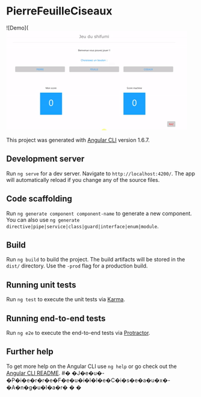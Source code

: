 # PierreFeuilleCiseaux

![Demo](![Demo2](https://github.com/legrandflo/Jeu-PierreFeuilleCiseaux-Angular/blob/master/DemoPierreFeuilleCiseau.gif)


This project was generated with [Angular CLI](https://github.com/angular/angular-cli) version 1.6.7.

## Development server

Run `ng serve` for a dev server. Navigate to `http://localhost:4200/`. The app will automatically reload if you change any of the source files.

## Code scaffolding

Run `ng generate component component-name` to generate a new component. You can also use `ng generate directive|pipe|service|class|guard|interface|enum|module`.

## Build

Run `ng build` to build the project. The build artifacts will be stored in the `dist/` directory. Use the `-prod` flag for a production build.

## Running unit tests

Run `ng test` to execute the unit tests via [Karma](https://karma-runner.github.io).

## Running end-to-end tests

Run `ng e2e` to execute the end-to-end tests via [Protractor](http://www.protractortest.org/).

## Further help

To get more help on the Angular CLI use `ng help` or go check out the [Angular CLI README](https://github.com/angular/angular-cli/blob/master/README.md).
#� �J�e�u�-�P�i�e�r�r�e�F�e�u�i�l�l�e�C�i�s�e�a�u�x�-�A�n�g�u�l�a�r�
�
�
